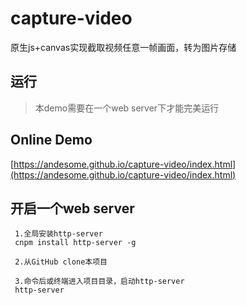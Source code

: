 # capture-video
原生js+canvas实现截取视频任意一帧画面，转为图片存储

## 运行
> 本demo需要在一个web server下才能完美运行

## Online Demo
[https://andesome.github.io/capture-video/index.html](https://andesome.github.io/capture-video/index.html)

## 开启一个web server
```
 1.全局安装http-server
 cnpm install http-server -g
 
 2.从GitHub clone本项目
 
 3.命令后或终端进入项目目录，启动http-server
 http-server

```
